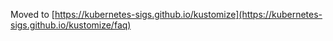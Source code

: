 
Moved to [https://kubernetes-sigs.github.io/kustomize](https://kubernetes-sigs.github.io/kustomize/faq)
